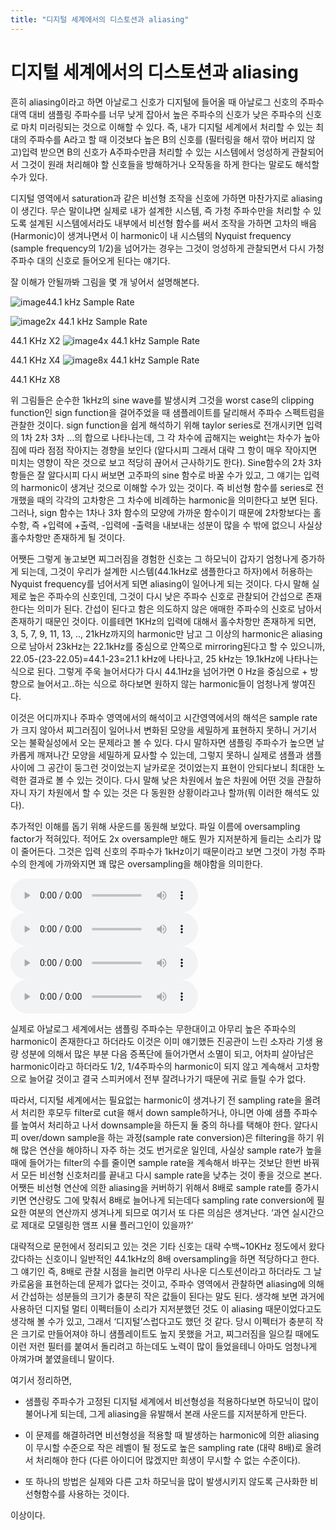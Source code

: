```yaml
---
title: "디지털 세계에서의 디스토션과 aliasing"
---
```

# 디지털 세계에서의 디스토션과 aliasing


흔히 aliasing이라고 하면 아날로그 신호가 디지털에 들어올 때 아날로그 신호의 주파수 대역 대비 샘플링 주파수를 너무 낮게 잡아서 높은 주파수의 신호가 낮은 주파수의 신호로 마치 미러링되는 것으로 이해할 수 있다. 즉, 내가 디지털 세계에서 처리할 수 있는 최대의 주파수를 A라고 할 때 이것보다 높은 B의 신호를 (필터링을 해서 깎아 버리지 않고)입력 받으면 B의 신호가 A주파수만큼 처리할 수 있는 시스템에서 엉성하게 관찰되어서 그것이 원래 처리해야 할 신호들을 방해하거나 오작동을 하게 한다는 말로도 해석할 수가 있다.




디지털 영역에서 saturation과 같은 비선형 조작을 신호에 가하면 마찬가지로 aliasing이 생긴다. 무슨 말이냐면 실제로 내가 설계한 시스템, 즉 가청 주파수만을 처리할 수 있도록 설계된 시스템에서라도 내부에서 비선형 함수를 써서 조작을 가하면 고차의 배음 (Harmonic)이 생겨나면서 이 harmonic이 내 시스템의 Nyquist frequency (sample frequency의 1/2)을 넘어가는 경우는 그것이 엉성하게 관찰되면서 다시 가청주파수 대의 신호로 들어오게 된다는 얘기다. 




잘 이해가 안될까봐 그림을 몇 개 넣어서 설명해본다.






![image](dafbbe926913ee23c189e7769f8ae398.jpg)44.1 kHz Sample Rate



![image](b034e95549acc02a2d681b6b83bd1015.jpg)2x 44.1 kHz Sample Rate

44.1 KHz X2
![image](4378fd4cdeafc4866fdbb1fd99654128.jpg)4x 44.1 kHz Sample Rate

44.1 KHz X4
![image](2b2603945c23e7398688db981d01b0bc.jpg)8x 44.1 kHz Sample Rate

44.1 KHz X8




위 그림들은 순수한 1kHz의 sine wave를 발생시켜 그것을 worst case의 clipping function인 sign function을 걸어주었을 때 샘플레이트를 달리해서 주파수 스펙트럼을 관찰한 것이다. sign function을 쉽게 해석하기 위해 taylor series로 전개시키면 입력의 1차 2차 3차 …의 합으로 나타나는데, 그 각 차수에 곱해지는 weight는 차수가 높아짐에 따라 점점 작아지는 경향을 보인다 (알다시피 그래서 대략 그 항이 매우 작아지면 미치는 영향이 작은 것으로 보고 적당히 끊어서 근사하기도 한다). Sine함수의 2차 3차 항들은 잘 알다시피 다시 써보면 고주파의 sine 함수로 바꿀 수가 있고, 그 얘기는 입력의 harmonic이 생겨난 것으로 이해할 수가 있는 것이다. 즉 비선형 함수를 series로 전개했을 때의 각각의 고차항은 그 차수에 비례하는 harmonic을 의미한다고 보면 된다. 그러나, sign 함수는 1차나 3차 함수의 모양에 가까운 함수이기 때문에 2차항보다는 홀수항, 즉 +입력에 +출력, -입력에 -출력을 내보내는 성분이 많을 수 밖에 없으니 사실상 홀수차항만 존재하게 될 것이다.




어쨋든 그렇게 놓고보면 찌그러짐을 경험한 신호는 그 하모닉이 갑자기 엄청나게 증가하게 되는데, 그것이 우리가 설계한 시스템(44.1kHz로 샘플한다고 하자)에서 허용하는 Nyquist frequency를 넘어서게 되면 aliasing이 일어나게 되는 것이다. 다시 말해 실제로 높은 주파수의 신호인데, 그것이 다시 낮은 주파수 신호로 관찰되어 간섭으로 존재한다는 의미가 된다. 간섭이 된다고 함은 의도하지 않은 애매한 주파수의 신호로 남아서 존재하기 때문인 것이다. 이를테면 1KHz의 입력에 대해서 홀수차항만 존재하게 되면, 3, 5, 7, 9, 11, 13, .., 21kHz까지의 harmonic만 남고 그 이상의 harmonic은 aliasing으로 남아서 23kHz는 22.1kHz를 중심으로 안쪽으로 mirroring된다고 할 수 있으니까, 22.05-(23-22.05)=44.1-23=21.1 kHz에 나타나고, 25 kHz는 19.1kHz에 나타나는 식으로 된다. 그렇게 주욱 늘어서다가 다시 44.1Hz을 넘어가면 0 Hz을 중심으로 + 방향으로 늘어서고..하는 식으로 하다보면 원하지 않는 harmonic들이 엄청나게 쌓여진다. 




이것은 어디까지나 주파수 영역에서의 해석이고 시간영역에서의 해석은 sample rate가 크지 않아서 찌그러짐이 일어나서 변화된 모양을 세밀하게 표현하지 못하니 거기서 오는 불확실성에서 오는 문제라고 볼 수 있다. 다시 말하자면 샘플링 주파수가 높으면 날카롭게 깨져나간 모양을 세밀하게 묘사할 수 있는데, 그렇지 못하니 실제로 샘플과 샘플사이에 그 공간이 둥그런 것이었는지 날카로운 것이었는지 표현이 안되다보니 최대한 노력한 결과로 볼 수 있는 것이다. 다시 말해 낮은 차원에서 높은 차원에 어떤 것을 관찰하자니 자기 차원에서 할 수 있는 것은 다 동원한 상황이라고나 할까(뭐 이러한 해석도 있다).




추가적인 이해를 돕기 위해 사운드를 동원해 보았다. 파일 이름에 oversampling factor가 적혀있다. 적어도 2x oversample만 해도 뭔가 지저분하게 들리는 소리가 많이 줄어든다. 그것은 입력 신호의 주파수가 1kHz이기 때문이라고 보면 그것이 가청 주파수의 한계에 가까와지면 꽤 많은 oversampling을 해야함을 의미한다.




![audio](fba704cf8b7107e623ad5928664638d7.mp3)
![audio](1d7cd883652da0630d457bd78edc7ba1.mp3)
![audio](71e81d4994471f645bebdd9e3805a96d.mp3)
![audio](78919ac3d3b952d07156ae577162cab4.mp3)







실제로 아날로그 세계에서는 샘플링 주파수는 무한대이고 아무리 높은 주파수의 harmonic이 존재한다고 하더라도 이것은 이미 얘기했든 진공관이 느린 소자라 기생 용량 성분에 의해서 많은 부분 다음 증폭단에 들어가면서 소멸이 되고, 어차피 살아남은 harmonic이라고 하더라도 1/2, 1/4주파수의 harmonic이 되지 않고 계속해서 고차항으로 늘어갈 것이고 결국 스피커에서 전부 잘려나가기 때문에 귀로 들릴 수가 없다.




따라서, 디지털 세계에서는 필요없는 harmonic이 생겨나기 전 sampling rate을 올려서 처리한 후모두 filter로 cut을 해서 down sample하거나, 아니면 아예 샘플 주파수를 높여서 처리하고 나서 downsample을 하든지 둘 중의 하나를 택해야 한다. 알다시피 over/down sample을 하는 과정(sample rate conversion)은 filtering을 하기 위해 많은 연산을 해야하니 자주 하는 것도 번거로운 일인데, 사실상 sample rate가 높을 때에 들어가는 filter의 수를 줄이면 sample rate을 계속해서 바꾸는 것보단 한번 바꿔서 모든 비선형 신호처리를 끝내고 다시 sample rate을 낮추는 것이 좋을 것으로 본다. 어쨋든 비선형 연산에 의한 aliasing을 커버하기 위해서 8배로 sample rate를 증가시키면 연산량도 그에 맞춰서 8배로 늘어나게 되는데다 sampling rate conversion에 필요한 여분의 연산까지 생겨나게 되므로 여기서 또 다른 의심은 생겨난다. ‘과연 실시간으로 제대로 모델링한 앰프 시뮬 플러그인이 있을까?’




대략적으로 문헌에서 정리되고 있는 것은 기타 신호는 대략 수백~10KHz 정도에서 왔다갔다하는 신호이니 일반적인 44.1kHz의 8배 oversampling을 하면 적당하다고 한다. 그 얘기인 즉, 8배로 관찰 시점을 늘리면 아무리 사나운 디스토션이라고 하더라도 그 날카로움을 표현하는데 문제가 없다는 것이고, 주파수 영역에서 관찰하면 aliasing에 의해서 간섭하는 성분들의 크기가 충분히 작은 값들이 된다는 말도 된다. 생각해 보면 과거에 사용하던 디지털 멀티 이펙터들이 소리가 지저분했던 것도 이 aliasing 때문이었다고도 생각해 볼 수가 있고, 그래서 ‘디지털’스럽다고도 했던 것 같다. 당시 이펙터가 충분히 작은 크기로 만들어져야 하니 샘플레이트도 높지 못했을 거고, 찌그러짐을 일으킬 때에도 이런 저런 필터를 붙여서 돌리려고 하는데도 노력이 많이 들었을테니 아마도 엄청나게 아껴가며 붙였을테니 말이다. 




여기서 정리하면, 

- 샘플링 주파수가 고정된 디지털 세계에서 비선형성을 적용하다보면 하모닉이 많이 불어나게 되는데, 그게 aliasing을 유발해서 본래 사운드를 지저분하게 만든다.

- 이 문제를 해결하려면 비선형성을 적용할 때 발생하는 harmonic에 의한 aliasing이 무시할 수준으로 작은 레벨이 될 정도로 높은 sampling rate (대략 8배)로 올려서 처리해야 한다 (다른 아이디어 많겠지만 희생이 무시할 수 없는 수준이다).

- 또 하나의 방법은 실제와 다른 고차 하모닉을 많이 발생시키지 않도록 근사화한 비선형함수를 사용하는 것이다.




이상이다.


